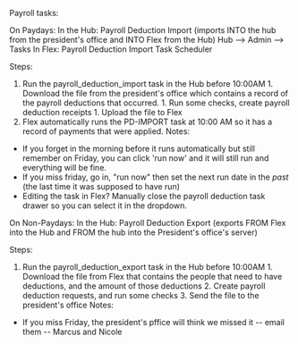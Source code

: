 Payroll tasks:

On Paydays:
 In the Hub: Payroll Deduction Import (imports INTO the hub from the president's office and INTO Flex from the Hub)
  Hub --> Admin --> Tasks
 In Flex: Payroll Deduction Import
  Task Scheduler

Steps: 
  1. Run the payroll_deduction_import task in the Hub before 10:00AM
    1. Download the file from the president's office which contains a record of
    the payroll deductions that occurred.
    1. Run some checks, create payroll deduction receipts
    1. Upload the file to Flex
  1. Flex automatically runs the PD-IMPORT task at 10:00 AM so it has a record of payments that
  were applied.
Notes: 
* If you forget in the morning before it runs automatically but still remember on Friday, you can click 'run now'
  and it will still run and everything will be fine.
* If you miss friday, go in, "run now" then set the next run date in the _past_ (the last time it was supposed to have run)
* Editing the task in Flex? Manually close the payroll deduction task drawer so you can select it in the dropdown.

On Non-Paydays:
  In the Hub: Payroll Deduction Export (exports FROM Flex into the Hub and FROM the hub into the President's office's server)

Steps:
  1. Run the payroll_deduction_export task in the Hub before 10:00AM
    1. Download the file from Flex that contains the people that need to have deductions, and the amount of those deductions
    2. Create payroll deduction requests, and run some checks
    3. Send the file to the president's office
Notes:
* If you miss Friday, the president's pffice will think we missed it -- email them -- Marcus and Nicole
